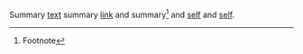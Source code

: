 <!-- markdownlint-disable -->

Summary [text](../Document.md) summary [link][link] and summary[^1] and [self](#fragment) and [self][self].

[link]: ../Document.md (title)
[self]: #fragment

[^1]: Footnote
